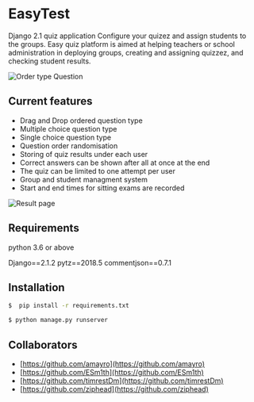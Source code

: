 EasyTest
===============


Django 2.1 quiz application
Configure your quizez and assign students to the groups.
Easy quiz platform is aimed at helping teachers or school administration in deploying groups, creating and assigning quizzez, and checking student results.


![Order type Question](https://imgur.com/a/fWxWuAA "Question picture hosted by Imgur")


Current features
----------------

* Drag and Drop ordered question type
* Multiple choice question type
* Single choice question type
* Question order randomisation
* Storing of quiz results under each user
* Correct answers can be shown after all at once at the end
* The quiz can be limited to one attempt per user
* Group and student managment system
* Start and end times for sitting exams are recorded



![Result page](https://imgur.com/9PZ0nSY "Result picture hosted by Imgur")

Requirements
------------
python 3.6 or above

Django==2.1.2
pytz==2018.5
commentjson==0.7.1

Installation
------------

```sh
$  pip install -r requirements.txt
```

```sh
$ python manage.py runserver

```


Collaborators
------------

* [https://github.com/amayro](https://github.com/amayro)
* [https://github.com/ESm1th](https://github.com/ESm1th)
* [https://github.com/timrestDm](https://github.com/timrestDm)
* [https://github.com/ziphead](https://github.com/ziphead)




